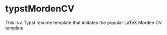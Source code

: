 # typstMordenCV
This is a Typst resume template that imitates the popular LaTeX Morden CV template 
